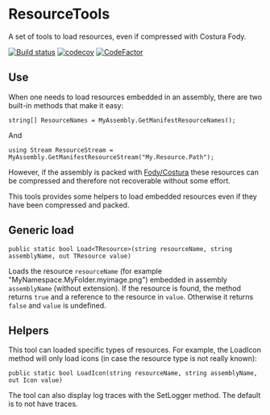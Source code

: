 # ResourceTools
A set of tools to load resources, even if compressed with Costura Fody.

[![Build status](https://ci.appveyor.com/api/projects/status/9ppi48xqfttu9ey1?svg=true)](https://ci.appveyor.com/project/dlebansais/resourcetools) [![codecov](https://codecov.io/gh/dlebansais/ResourceTools/branch/master/graph/badge.svg?token=O44VPQYRE7)](undefined) [![CodeFactor](https://www.codefactor.io/repository/github/dlebansais/resourcetools/badge)](https://www.codefactor.io/repository/github/dlebansais/resourcetools)

## Use

When one needs to load resources embedded in an assembly, there are two built-in methods that make it easy:

    string[] ResourceNames = MyAssembly.GetManifestResourceNames();

And

    using Stream ResourceStream = MyAssembly.GetManifestResourceStream("My.Resource.Path");

However, if the assembly is packed with [Fody/Costura](https://github.com/Fody/Costura) these resources can be compressed and therefore not recoverable without some effort.

This tools provides some helpers to load embedded resources even if they have been compressed and packed.

## Generic load

	public static bool Load<TResource>(string resourceName, string assemblyName, out TResource value)

Loads the resource `resourceName` (for example "MyNamespace.MyFolder.myimage.png") embedded in assembly `assemblyName` (without extension). If the resource is found, the method returns `true` and a reference to the resource in `value`. Otherwise it returns `false` and `value` is undefined.

## Helpers

This tool can loaded specific types of resources. For example, the LoadIcon method will only load icons (in case the resource type is not really known):

	public static bool LoadIcon(string resourceName, string assemblyName, out Icon value)

The tool can also display log traces with the SetLogger method. The default is to not have traces.  